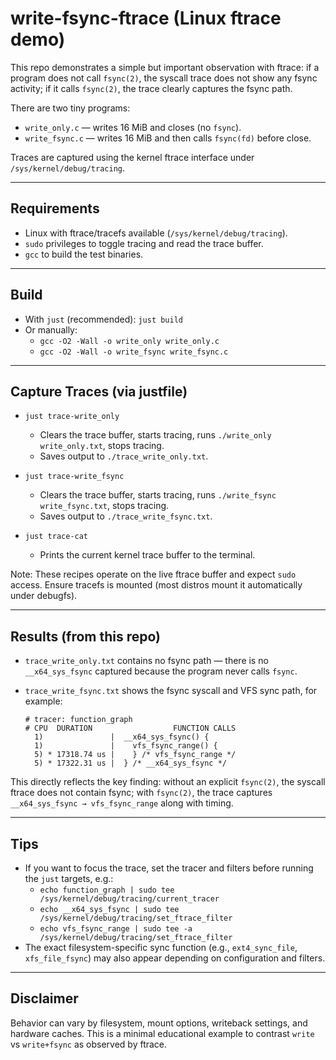 # write-fsync-ftrace (Linux ftrace demo)

This repo demonstrates a simple but important observation with ftrace: if a program does not call `fsync(2)`, the syscall trace does not show any fsync activity; if it calls `fsync(2)`, the trace clearly captures the fsync path.

There are two tiny programs:
- `write_only.c` — writes 16 MiB and closes (no `fsync`).
- `write_fsync.c` — writes 16 MiB and then calls `fsync(fd)` before close.

Traces are captured using the kernel ftrace interface under `/sys/kernel/debug/tracing`.

---

## Requirements

- Linux with ftrace/tracefs available (`/sys/kernel/debug/tracing`).
- `sudo` privileges to toggle tracing and read the trace buffer.
- `gcc` to build the test binaries.

---

## Build

- With `just` (recommended): `just build`
- Or manually:
  - `gcc -O2 -Wall -o write_only write_only.c`
  - `gcc -O2 -Wall -o write_fsync write_fsync.c`

---

## Capture Traces (via justfile)

- `just trace-write_only`
  - Clears the trace buffer, starts tracing, runs `./write_only write_only.txt`, stops tracing.
  - Saves output to `./trace_write_only.txt`.

- `just trace-write_fsync`
  - Clears the trace buffer, starts tracing, runs `./write_fsync write_fsync.txt`, stops tracing.
  - Saves output to `./trace_write_fsync.txt`.

- `just trace-cat`
  - Prints the current kernel trace buffer to the terminal.

Note: These recipes operate on the live ftrace buffer and expect `sudo` access. Ensure tracefs is mounted (most distros mount it automatically under debugfs).

---

## Results (from this repo)

- `trace_write_only.txt` contains no fsync path — there is no `__x64_sys_fsync` captured because the program never calls `fsync`.

- `trace_write_fsync.txt` shows the fsync syscall and VFS sync path, for example:

  ```
  # tracer: function_graph
  # CPU  DURATION                  FUNCTION CALLS
    1)               |  __x64_sys_fsync() {
    1)               |    vfs_fsync_range() {
    5) * 17318.74 us |    } /* vfs_fsync_range */
    5) * 17322.31 us |  } /* __x64_sys_fsync */
  ```

This directly reflects the key finding: without an explicit `fsync(2)`, the syscall ftrace does not contain fsync; with `fsync(2)`, the trace captures `__x64_sys_fsync → vfs_fsync_range` along with timing.

---

## Tips

- If you want to focus the trace, set the tracer and filters before running the `just` targets, e.g.:
  - `echo function_graph | sudo tee /sys/kernel/debug/tracing/current_tracer`
  - `echo __x64_sys_fsync | sudo tee /sys/kernel/debug/tracing/set_ftrace_filter`
  - `echo vfs_fsync_range | sudo tee -a /sys/kernel/debug/tracing/set_ftrace_filter`
- The exact filesystem-specific sync function (e.g., `ext4_sync_file`, `xfs_file_fsync`) may also appear depending on configuration and filters.

---

## Disclaimer

Behavior can vary by filesystem, mount options, writeback settings, and hardware caches. This is a minimal educational example to contrast `write` vs `write+fsync` as observed by ftrace.
